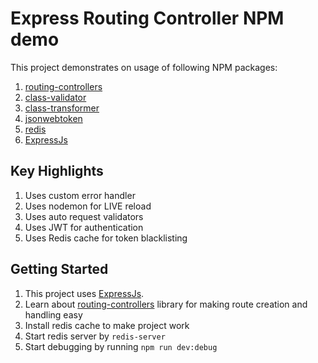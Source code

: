 # Express Routing Controller NPM demo

This project demonstrates on usage of following NPM packages:

1. [routing-controllers](https://www.npmjs.com/package/routing-controllers)
2. [class-validator](https://github.com/typestack/class-validator)
3. [class-transformer](https://github.com/typestack/class-transformer)
4. [jsonwebtoken](https://www.npmjs.com/package/jsonwebtoken)
5. [redis](https://www.npmjs.com/package/redis)
6. [ExpressJs](https://expressjs.com/)

## Key Highlights

1. Uses custom error handler
2. Uses nodemon for LIVE reload
3. Uses auto request validators
4. Uses JWT for authentication
5. Uses Redis cache for token blacklisting

## Getting Started

1. This project uses [ExpressJs](https://expressjs.com/). 
2. Learn about [routing-controllers](https://www.npmjs.com/package/routing-controllers) library for making route creation and handling easy
3. Install redis cache to make project work
4. Start redis server by `redis-server`
5. Start debugging by running `npm run dev:debug`
